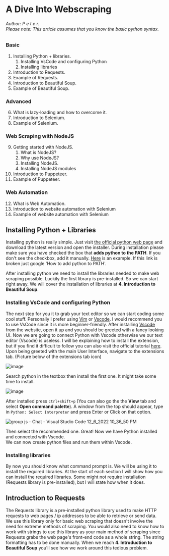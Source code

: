 # A Dive Into Webscraping
###### Author: P e t e r. <br/> Please note: This article assumes that you know the basic python syntax.

### Basic

1. Installing Python + libraries.
      1. Installing VsCode and configuring Python
      2. Installing libraries
2. Introduction to Requests.
3. Example of Requests.
4. Introduction to Beautiful Soup.
5. Example of Beautiful Soup.

### Advanced

6. What is lazy-loading and how to overcome it.
7. Introduction to Selenium.
8. Example of Selenium.

### Web Scraping with NodeJS

9. Getting started with NodeJS.
      1. What is NodeJS?
      2. Why use NodeJS?
      3. Installing NodeJS.
      4. Installing NodeJS modules
10. Introduction to Puppeteer.
11. Example of Puppeteer.

### Web Automation

12. What is Web Automation.
13. Introduction to website automation with Selenium
14. Example of website automation with Selenium

## Installing Python + Libraries

Installing python is really simple. Just visit [the official python web page](https://www.python.org/downloads/) and download the latest version and open the installer. During installation please make sure you have checked the box that **adds python to the PATH**. If you don't see the checkbox, add it manually. [Here](https://medium.com/@omoshalewa/why-you-should-add-python-to-path-and-how-58693c17c443) is an example. If this link is broken just google 'How to add python to PATH'.<br/>

After installing python we need to install the libraries needed to make web scraping possible. Luckily the first library is pre-installed. So we can start right away. We will cover the installation of libraries at **4. Introduction to Beautiful Soup**.

### Installing VsCode and configuring Python

The next step for you it to grab your text editor so we can start coding some cool stuff. Personally I prefer using [Vim](https://www.vim.org) or [Vscode](https://code.visualstudio.com). I would recommend you to use VsCode since it is more beginner-friendly. After installing [Vscode](https://code.visualstudio.com) from the website, open it up and you should be greeted with a fancy looking UI. Now we are going to connect Python with Vscode otherwise we our text editor (Vscode) is useless. I will be explaining how to install the extension, but if you find it difficult to follow you can also visit the official tutorial [here](https://code.visualstudio.com/docs/languages/python). Upon being greeted with the main User Interface, navigate to the extensions tab. (Picture below of the extensions tab icon)

![image](https://user-images.githubusercontent.com/57006688/205931750-ab716e71-84f6-41e6-9bcc-a2d2c559923d.png)

Search python in the textbox then install the first one. It might take some time to install.

![image](https://user-images.githubusercontent.com/57006688/205932087-fcbac426-c45c-453e-bcf0-bd330eb8e027.png)

After installed press `ctrl+shift+p` (You can also go the the <b>View</b> tab and select <b>Open command palette</b>). A window from the top should appear, type in `Python: Select Interpreter` and press Enter or Click on that option.

![group js - Chat - Visual Studio Code 12_6_2022 10_36_50 PM](https://user-images.githubusercontent.com/57006688/206017893-3617bf8b-402a-4e85-b831-8f0d47e52d68.png)

Then select the recommended one. Great! Now we have Python installed and connected with Vscode.<br/>
We can now create python files and run them within Vscode.

### Installing libraries

By now you should know what command prompt is. We will be using it to install the required libraries. At the start of each section I will show how you can install the required libraries. Some might not require installation (Requests library is pre-installed), but I will state how when it does.

## Introduction to Requests

The Requests library is a pre-installed python library used to make HTTP requests to web pages / ip addresses to be able to retrieve or send data.
We use this library only for basic web scraping that doesn't involve the need for extreme methods of scraping. You would also need to know how to work with strings to use this library as your main method of scraping since Requests grabs the web page's front-end code as a whole string. The string formatting has to be done manually. When we reach <b>4. Introduction to Beautiful Soup</b> you'll see how we work around this tedious problem. 
